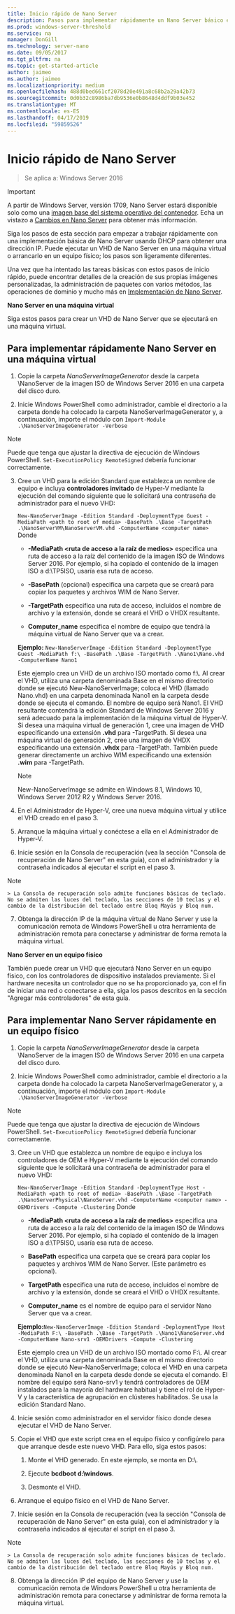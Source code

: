 ```yaml
---
title: Inicio rápido de Nano Server
description: Pasos para implementar rápidamente un Nano Server básico en máquinas virtuales o físicas
ms.prod: windows-server-threshold
ms.service: na
manager: DonGill
ms.technology: server-nano
ms.date: 09/05/2017
ms.tgt_pltfrm: na
ms.topic: get-started-article
author: jaimeo
ms.author: jaimeo
ms.localizationpriority: medium
ms.openlocfilehash: 488d0bed661cf2078d20e491a8c68b2a29a42b73
ms.sourcegitcommit: 0d0b32c8986ba7db9536e0b8648d4ddf9b03e452
ms.translationtype: MT
ms.contentlocale: es-ES
ms.lasthandoff: 04/17/2019
ms.locfileid: "59859526"
---
```

# <a name="nano-server-quick-start"></a>Inicio rápido de Nano Server

>Se aplica a: Windows Server 2016

> [!IMPORTANT]
> A partir de Windows Server, versión 1709, Nano Server estará disponible solo como una [imagen base del sistema operativo del contenedor](/virtualization/windowscontainers/quick-start/using-insider-container-images#install-base-container-image). Echa un vistazo a [Cambios en Nano Server](nano-in-semi-annual-channel.md) para obtener más información. 

Siga los pasos de esta sección para empezar a trabajar rápidamente con una implementación básica de Nano Server usando DHCP para obtener una dirección IP. Puede ejecutar un VHD de Nano Server en una máquina virtual o arrancarlo en un equipo físico; los pasos son ligeramente diferentes.

Una vez que ha intentado las tareas básicas con estos pasos de inicio rápido, puede encontrar detalles de la creación de sus propias imágenes personalizadas, la administración de paquetes con varios métodos, las operaciones de dominio y mucho más en [Implementación de Nano Server](Deploy-Nano-Server.md).
  
**Nano Server en una máquina virtual**  
  
Siga estos pasos para crear un VHD de Nano Server que se ejecutará en una máquina virtual.  
  
## <a name="to-quickly-deploy-nano-server-in-a-virtual-machine"></a>Para implementar rápidamente Nano Server en una máquina virtual  
  
1.  Copie la carpeta *NanoServerImageGenerator* desde la carpeta \NanoServer de la imagen ISO de Windows Server 2016 en una carpeta del disco duro.  
  
2.  Inicie Windows PowerShell como administrador, cambie el directorio a la carpeta donde ha colocado la carpeta NanoServerImageGenerator y, a continuación, importe el módulo con `Import-Module .\NanoServerImageGenerator -Verbose`  
>[!NOTE]  
>Puede que tenga que ajustar la directiva de ejecución de Windows PowerShell. `Set-ExecutionPolicy RemoteSigned` debería funcionar correctamente.  
  
3.  Cree un VHD para la edición Standard que establezca un nombre de equipo e incluya **controladores invitado** de Hyper-V mediante la ejecución del comando siguiente que le solicitará una contraseña de administrador para el nuevo VHD:  
  
    `New-NanoServerImage -Edition Standard -DeploymentType Guest -MediaPath <path to root of media> -BasePath .\Base -TargetPath .\NanoServerVM\NanoServerVM.vhd -ComputerName <computer name>` Donde  
  
    -   **-MediaPath <ruta de acceso a la raíz de medios\>** especifica una ruta de acceso a la raíz del contenido de la imagen ISO de Windows Server 2016. Por ejemplo, si ha copiado el contenido de la imagen ISO a d:\TP5ISO, usaría esa ruta de acceso.  
  
    -   **-BasePath** (opcional) especifica una carpeta que se creará para copiar los paquetes y archivos WIM de Nano Server.  
  
    -   **-TargetPath** especifica una ruta de acceso, incluidos el nombre de archivo y la extensión, donde se creará el VHD o VHDX resultante.  
  
    -   **Computer_name** especifica el nombre de equipo que tendrá la máquina virtual de Nano Server que va a crear.  
  
    **Ejemplo:** `New-NanoServerImage -Edition Standard -DeploymentType Guest -MediaPath f:\ -BasePath .\Base -TargetPath .\Nano1\Nano.vhd -ComputerName Nano1`  
  
    Este ejemplo crea un VHD de un archivo ISO montado como f:\\. Al crear el VHD, utiliza una carpeta denominada Base en el mismo directorio donde se ejecutó New-NanoServerImage; coloca el VHD (llamado Nano.vhd) en una carpeta denominada Nano1 en la carpeta desde donde se ejecuta el comando. El nombre de equipo será Nano1. El VHD resultante contendrá la edición Standard de Windows Server 2016 y será adecuado para la implementación de la máquina virtual de Hyper-V. Si desea una máquina virtual de generación 1, cree una imagen de VHD especificando una extensión **.vhd** para -TargetPath. Si desea una máquina virtual de generación 2, cree una imagen de VHDX especificando una extensión **.vhdx** para -TargetPath. También puede generar directamente un archivo WIM especificando una extensión **.wim** para -TargetPath.  
  
    > [!NOTE]  
    > New-NanoServerImage se admite en Windows 8.1, Windows 10, Windows Server 2012 R2 y Windows Server 2016.  
  
4.  En el Administrador de Hyper-V, cree una nueva máquina virtual y utilice el VHD creado en el paso 3.  
  
5.  Arranque la máquina virtual y conéctese a ella en el Administrador de Hyper-V.  
  
6.  Inicie sesión en la Consola de recuperación (vea la sección "Consola de recuperación de Nano Server" en esta guía), con el administrador y la contraseña indicados al ejecutar el script en el paso 3.  
 > [!NOTE]  
    > La Consola de recuperación solo admite funciones básicas de teclado. No se admiten las luces del teclado, las secciones de 10 teclas y el cambio de la distribución del teclado entre Bloq Mayús y Bloq num.
  
7.  Obtenga la dirección IP de la máquina virtual de Nano Server y use la comunicación remota de Windows PowerShell u otra herramienta de administración remota para conectarse y administrar de forma remota la máquina virtual.  
  
**Nano Server en un equipo físico**  
  
También puede crear un VHD que ejecutará Nano Server en un equipo físico, con los controladores de dispositivo instalados previamente. Si el hardware necesita un controlador que no se ha proporcionado ya, con el fin de iniciar una red o conectarse a ella, siga los pasos descritos en la sección "Agregar más controladores" de esta guía.  
  
## <a name="to-quickly-deploy-nano-server-on-a-physical-computer"></a>Para implementar Nano Server rápidamente en un equipo físico  
  
1.  Copie la carpeta *NanoServerImageGenerator* desde la carpeta \NanoServer de la imagen ISO de Windows Server 2016 en una carpeta del disco duro.  
  
2.  Inicie Windows PowerShell como administrador, cambie el directorio a la carpeta donde ha colocado la carpeta NanoServerImageGenerator y, a continuación, importe el módulo con `Import-Module .\NanoServerImageGenerator -Verbose`  
  
>[!NOTE]  
>Puede que tenga que ajustar la directiva de ejecución de Windows PowerShell. `Set-ExecutionPolicy RemoteSigned` debería funcionar correctamente.  
  
3.  Cree un VHD que establezca un nombre de equipo e incluya los controladores de OEM e Hyper-V mediante la ejecución del comando siguiente que le solicitará una contraseña de administrador para el nuevo VHD:  
  
    `New-NanoServerImage -Edition Standard -DeploymentType Host -MediaPath <path to root of media> -BasePath .\Base -TargetPath .\NanoServerPhysical\NanoServer.vhd -ComputerName <computer name> -OEMDrivers -Compute -Clustering` Donde  
  
    -   **-MediaPath <ruta de acceso a la raíz de medios\>** especifica una ruta de acceso a la raíz del contenido de la imagen ISO de Windows Server 2016. Por ejemplo, si ha copiado el contenido de la imagen ISO a d:\TP5ISO, usaría esa ruta de acceso.  
  
    -   **BasePath** especifica una carpeta que se creará para copiar los paquetes y archivos WIM de Nano Server. (Este parámetro es opcional).  
  
    -   **TargetPath** especifica una ruta de acceso, incluidos el nombre de archivo y la extensión, donde se creará el VHD o VHDX resultante.  
  
    -   **Computer_name** es el nombre de equipo para el servidor Nano Server que va a crear.  
  
    **Ejemplo:**`New-NanoServerImage -Edition Standard -DeploymentType Host -MediaPath F:\ -BasePath .\Base -TargetPath .\Nano1\NanoServer.vhd -ComputerName Nano-srv1 -OEMDrivers -Compute -Clustering`  
  
    Este ejemplo crea un VHD de un archivo ISO montado como F:\\. Al crear el VHD, utiliza una carpeta denominada Base en el mismo directorio donde se ejecutó New-NanoServerImage; coloca el VHD en una carpeta denominada Nano1 en la carpeta desde donde se ejecuta el comando. El nombre del equipo será Nano-srv1 y tendrá controladores de OEM instalados para la mayoría del hardware habitual y tiene el rol de Hyper-V y la característica de agrupación en clústeres habilitados. Se usa la edición Standard Nano.  
  
4.  Inicie sesión como administrador en el servidor físico donde desea ejecutar el VHD de Nano Server.  
  
5.  Copie el VHD que este script crea en el equipo físico y configúrelo para que arranque desde este nuevo VHD. Para ello, siga estos pasos:  
  
    1.  Monte el VHD generado. En este ejemplo, se monta en D:\\.  
  
    2.  Ejecute **bcdboot d:\windows**.  
  
    3.  Desmonte el VHD.  
  
6.  Arranque el equipo físico en el VHD de Nano Server.  
  
7.  Inicie sesión en la Consola de recuperación (vea la sección "Consola de recuperación de Nano Server" en esta guía), con el administrador y la contraseña indicados al ejecutar el script en el paso 3.
> [!NOTE]  
    > La Consola de recuperación solo admite funciones básicas de teclado. No se admiten las luces del teclado, las secciones de 10 teclas y el cambio de la distribución del teclado entre Bloq Mayús y Bloq num. 
  
8.  Obtenga la dirección IP del equipo de Nano Server y use la comunicación remota de Windows PowerShell u otra herramienta de administración remota para conectarse y administrar de forma remota la máquina virtual.  
